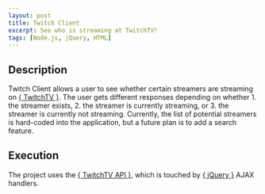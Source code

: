 ```yaml
---
layout: post
title: Twitch Client
excerpt: See who is streaming at TwitchTV!
tags: [Node.js, jQuery, HTML]
---
```


## Description

Twitch Client allows a user to see whether certain streamers are streaming on [{ TwitchTV }](https://www.twitch.tv).  The user gets different responses depending on whether 1. the streamer exists, 2. the streamer is currently streaming, or 3. the streamer is currently not streaming.  Currently, the list of potential streamers is hard-coded into the application, but a future plan is to add a search feature.

## Execution

The project uses the [{ TwitchTV API }](https://dev.twitch.tv/), which is touched by [{ jQuery }](https://jquery.com) AJAX handlers.
